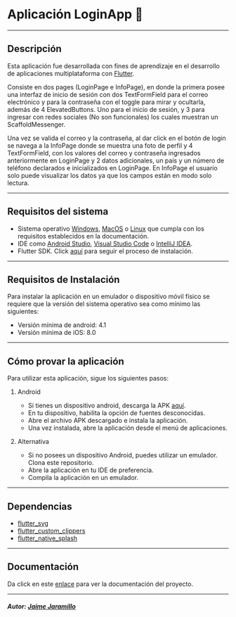 # Aplicación LoginApp 📱

---

## Descripción

Esta aplicación fue desarrollada con fines de aprendizaje en el desarrollo de aplicaciones multiplataforma con [Flutter](https://flutter.dev/).

Consiste en dos pages (LoginPage e InfoPage), en donde la primera posee una interfaz de inicio de sesión con dos TextFormField para el correo electrónico y para la contraseña con el toggle para mirar y ocultarla, además de 4 ElevatedButtons. Uno para el inicio de sesión, y 3 para ingresar con redes sociales (No son funcionales) los cuales muestran un ScaffoldMessenger.

Una vez se valida el correo y la contraseña, al dar click en el botón de login se navega a la InfoPage donde se muestra una foto de perfil y 4 TextFormField, con los valores del correo y contraseña ingresados anteriormente en LoginPage y 2 datos adicionales, un país y un número de teléfono declarados e inicializados en LoginPage. En InfoPage el usuario solo puede visualizar los datos ya que los campos están en modo solo lectura.

---

## Requisitos del sistema

- Sistema operativo [Windows](https://docs.flutter.dev/get-started/install/windows), [MacOS](https://docs.flutter.dev/get-started/install/macos) o [Linux](https://docs.flutter.dev/get-started/install/linux) que cumpla con los requisitos establecidos en la documentación.
- IDE como [Android Studio](https://developer.android.com/studio), [Visual Studio Code](https://code.visualstudio.com/) o [IntelliJ IDEA](https://www.jetbrains.com/es-es/idea/).
- Flutter SDK. Click [aquí](https://docs.flutter.dev/get-started/install) para seguir el proceso de instalación.

---

## Requisitos de Instalación

Para instalar la aplicación en un emulador o dispositivo móvil físico se requiere que la versión del sistema operativo sea como mínimo las siguientes:

- Versión mínima de android: 4.1
- Versión mínima de iOS: 8.0

---

## Cómo provar la aplicación

Para utilizar esta aplicación, sigue los siguientes pasos:

1. Android

   - Si tienes un dispositivo android, descarga la APK [aquí](https://drive.google.com/file/d/12Vw4JjiXp1jVtINzn3jJ6wuY3migToDg/view?usp=share_link).
   - En tu dispositivo, habilita la opción de fuentes desconocidas.
   - Abre el archivo APK descargado e instala la aplicación.
   - Una vez instalada, abre la aplicación desde el menú de aplicaciones.

2. Alternativa
   - Si no posees un dispositivo Android, puedes utilizar un emulador. Clona este repositorio.
   - Abre la aplicación en tu IDE de preferencia.
   - Compila la aplicación en un emulador.

---

## Dependencias

- [flutter_svg](https://pub.dev/packages/flutter_svg)
- [flutter_custom_clippers](https://pub.dev/packages/flutter_custom_clippers)
- [flutter_native_splash](https://pub.dev/packages/flutter_native_splash)

---

## Documentación

Da click en este [enlace](https://drive.google.com/file/d/1cbcmoPDMhnLjHKOeLoM4Sb0tWM7ytRWM/view?usp=share_link) para ver la documentación del proyecto.

---

##### Autor: [Jaime Jaramillo](https://github.com/Jaime90987)
